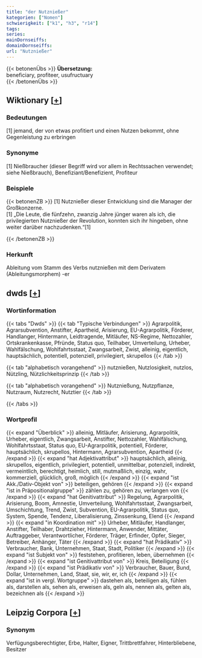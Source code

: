 ```yaml
---
title: "der Nutznießer"
kategorien: ["Nomen"]
schwierigkeit: ["k1", "h3", "r14"]
tags:
series:
mainDornseiffs:
domainDornseiffs:
url: "Nutznießer"
---
```


{{< betonenÜbs >}}
**Übersetzung:**  
beneficiary, profiteer, usufructuary  
{{< /betonenÜbs >}}

## Wiktionary [[+](https://de.wiktionary.org/wiki/Nutznießer)]

### Bedeutungen
[1] jemand, der von etwas profitiert und einen Nutzen bekommt, ohne Gegenleistung zu erbringen  

### Synonyme
[1] Nießbraucher (dieser Begriff wird vor allem in Rechtssachen verwendet; siehe Nießbrauch), Benefiziant/Benefizient, Profiteur  

### Beispiele
{{< betonenZB >}}
[1] Nutznießer dieser Entwicklung sind die Manager der Großkonzerne.  
[1] „Die Leute, die fünfzehn, zwanzig Jahre jünger waren als ich, die privilegierten Nutznießer der Revolution, konnten sich ihr hingeben,  ohne weiter darüber nachzudenken.“[1]  

{{< /betonenZB >}}
### Herkunft
Ableitung vom Stamm des Verbs nutznießen mit dem Derivatem (Ableitungsmorphem) -er  



## dwds [[+](https://www.dwds.de/wb/Nutznießer)]

### Wortinformation
{{< tabs "Dwds" >}}
{{< tab "Typische Verbindungen" >}}
Agrarpolitik, Agrarsubvention, Anstifter, Apartheid, Arisierung, EU-Agrarpolitik, Förderer, Handlanger, Hintermann, Leidtragende, Mitläufer, NS-Regime, Nettozahler, Ortskrankenkasse, Pfründe, Status quo, Teilhaber, Umverteilung, Urheber, Wahlfälschung, Wohlfahrtsstaat, Zwangsarbeit, Zwist, alleinig, eigentlich, hauptsächlich, potentiell, potenziell, privilegiert, skrupellos
{{< /tab >}}

{{< tab "alphabetisch vorangehend" >}}
nutznießen, Nutzlosigkeit, nutzlos, Nützling, Nützlichkeitsprinzip
{{< /tab >}}

{{< tab "alphabetisch vorangehend" >}}
Nutznießung, Nutzpflanze, Nutzraum, Nutzrecht, Nutztier
{{< /tab >}}

{{< /tabs >}}

### Wortprofil
{{< expand "Überblick" >}} alleinig, Mitläufer, Arisierung, Agrarpolitik, Urheber, eigentlich, Zwangsarbeit, Anstifter, Nettozahler, Wahlfälschung, Wohlfahrtsstaat, Status quo, EU-Agrarpolitik, potentiell, Förderer, hauptsächlich, skrupellos, Hintermann, Agrarsubvention, Apartheid {{< /expand >}}
{{< expand "hat Adjektivattribut" >}} hauptsächlich, alleinig, skrupellos, eigentlich, privilegiert, potentiell, unmittelbar, potenziell, indirekt, vermeintlich, berechtigt, heimlich, still, mutmaßlich, einzig, wahr, kommerziell, glücklich, groß, möglich {{< /expand >}}
{{< expand "ist Akk./Dativ-Objekt von" >}} beteiligen, gehören {{< /expand >}}
{{< expand "ist in Präpositionalgruppe" >}} zählen zu, gehören zu, verlangen von {{< /expand >}}
{{< expand "hat Genitivattribut" >}} Regelung, Agrarpolitik, Arisierung, Boom, Amnestie, Umverteilung, Wohlfahrtsstaat, Zwangsarbeit, Umschichtung, Trend, Zwist, Subvention, EU-Agrarpolitik, Status quo, System, Spende, Tendenz, Liberalisierung, Zinssenkung, Elend {{< /expand >}}
{{< expand "in Koordination mit" >}} Urheber, Mitläufer, Handlanger, Anstifter, Teilhaber, Drahtzieher, Hintermann, Anwender, Mittäter, Auftraggeber, Verantwortlicher, Förderer, Träger, Erfinder, Opfer, Sieger, Betreiber, Anhänger, Täter {{< /expand >}}
{{< expand "hat Prädikativ" >}} Verbraucher, Bank, Unternehmen, Staat, Stadt, Politiker {{< /expand >}}
{{< expand "ist Subjekt von" >}} feststehen, profitieren, leben, übernehmen {{< /expand >}}
{{< expand "ist Genitivattribut von" >}} Kreis, Beteiligung {{< /expand >}}
{{< expand "ist Prädikativ von" >}} Verbraucher, Bauer, Bund, Dollar, Unternehmen, Land, Staat, sie, wir, er, ich {{< /expand >}}
{{< expand "ist in vergl. Wortgruppe" >}} dastehen als, beteiligen als, fühlen als, darstellen als, sehen als, erweisen als, geln als, nennen als, gelten als, bezeichnen als {{< /expand >}}

## Leipzig Corpora [[+](https://corpora.uni-leipzig.de/en/res?word=Nutznießer&corpusId=deu_newscrawl-public_2018)]


### Synonym
Verfügungsberechtigter, Erbe, Halter, Eigner, Trittbrettfahrer, Hinterbliebene, Besitzer

